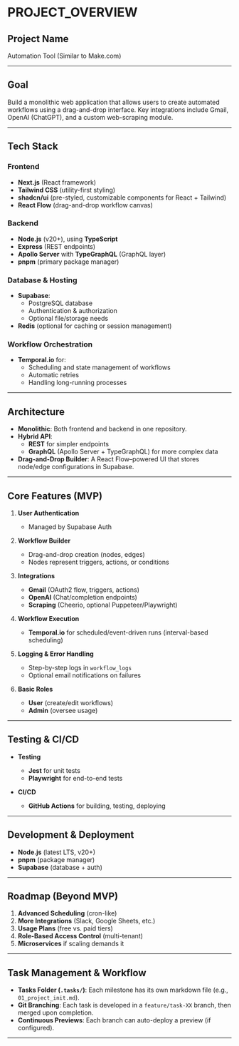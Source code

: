 # PROJECT_OVERVIEW

## Project Name
Automation Tool (Similar to Make.com)

---

## Goal
Build a monolithic web application that allows users to create automated workflows using a drag-and-drop interface. Key integrations include Gmail, OpenAI (ChatGPT), and a custom web-scraping module.

---

## Tech Stack

### Frontend
- **Next.js** (React framework)  
- **Tailwind CSS** (utility-first styling)  
- **shadcn/ui** (pre-styled, customizable components for React + Tailwind)  
- **React Flow** (drag-and-drop workflow canvas)

### Backend
- **Node.js** (v20+), using **TypeScript**  
- **Express** (REST endpoints)  
- **Apollo Server** with **TypeGraphQL** (GraphQL layer)  
- **pnpm** (primary package manager)

### Database & Hosting
- **Supabase**:  
  - PostgreSQL database  
  - Authentication & authorization  
  - Optional file/storage needs  
- **Redis** (optional for caching or session management)

### Workflow Orchestration
- **Temporal.io** for:
  - Scheduling and state management of workflows  
  - Automatic retries  
  - Handling long-running processes

---

## Architecture

- **Monolithic**: Both frontend and backend in one repository.  
- **Hybrid API**:  
  - **REST** for simpler endpoints  
  - **GraphQL** (Apollo Server + TypeGraphQL) for more complex data  
- **Drag-and-Drop Builder**: A React Flow–powered UI that stores node/edge configurations in Supabase.

---

## Core Features (MVP)

1. **User Authentication**  
   - Managed by Supabase Auth

2. **Workflow Builder**  
   - Drag-and-drop creation (nodes, edges)  
   - Nodes represent triggers, actions, or conditions

3. **Integrations**  
   - **Gmail** (OAuth2 flow, triggers, actions)  
   - **OpenAI** (Chat/completion endpoints)  
   - **Scraping** (Cheerio, optional Puppeteer/Playwright)

4. **Workflow Execution**  
   - **Temporal.io** for scheduled/event-driven runs (interval-based scheduling)

5. **Logging & Error Handling**  
   - Step-by-step logs in `workflow_logs`  
   - Optional email notifications on failures

6. **Basic Roles**  
   - **User** (create/edit workflows)  
   - **Admin** (oversee usage)

---

## Testing & CI/CD

- **Testing**  
  - **Jest** for unit tests  
  - **Playwright** for end-to-end tests

- **CI/CD**  
  - **GitHub Actions** for building, testing, deploying

---

## Development & Deployment

- **Node.js** (latest LTS, v20+)  
- **pnpm** (package manager)  
- **Supabase** (database + auth)

---

## Roadmap (Beyond MVP)
1. **Advanced Scheduling** (cron-like)  
2. **More Integrations** (Slack, Google Sheets, etc.)  
3. **Usage Plans** (free vs. paid tiers)  
4. **Role-Based Access Control** (multi-tenant)  
5. **Microservices** if scaling demands it

---

## Task Management & Workflow

- **Tasks Folder (`.tasks/`)**: Each milestone has its own markdown file (e.g., `01_project_init.md`).  
- **Git Branching**: Each task is developed in a `feature/task-XX` branch, then merged upon completion.  
- **Continuous Previews**: Each branch can auto-deploy a preview (if configured).

---
